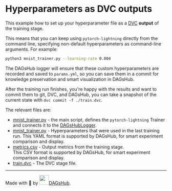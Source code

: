 # Hyperparameters as DVC outputs

This example how to set up your hyperparameter file as a [DVC](https://dvc.org) __output__ of the training stage.

This means that you can keep using `pytorch-lightning` directly from the command line, specifying non-default hyperparameters
as command-line arguments. For example:
```bash
python3 mnist_trainer.py --learning-rate 0.004
```

The DAGsHub logger will ensure that these custom hyperparameters are recorded and saved to `params.yml`, so you can save them
in a commit for knowledge preservation and smart visualization in DAGsHub.  

After the training run finishes, you're happy with the results and want to commit them to git, DVC, and DAGsHub, you can
take a snapshot of the current state with `dvc commit -f ./train.dvc`. 

The relevant files are:
* [mnist_trainer.py](mnist_trainer.py) - the main script, defines the `pytorch-lightning` Trainer and connects it to the
    [DAGsHubLogger](../../pytorch_lightning_dagshub/logger.py).
* [mnist_trainer.py](params.yml) - Hyperparameters that were used in the last training run.
    This YAML format is supported by DAGsHub, for smart experiment comparison and display.
* [metrics.csv](metrics.csv) - Output metrics from the training stage. <br/>
    This CSV format is supported by DAGsHub, for smart experiment comparison and display.
* [train.dvc](train.dvc) - The DVC stage file. 

---

Made with 🐶 by [<img src="https://dagshub.com/img/favicon.svg" width=30 alt=""/>DAGsHub](https://dagshub.com/).